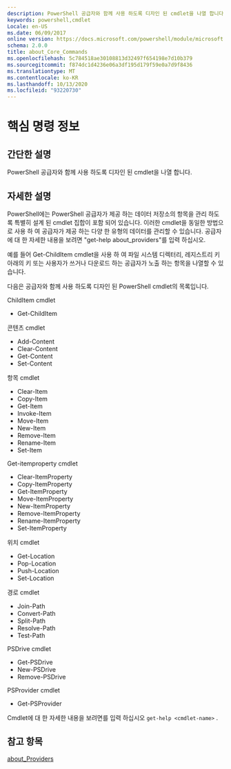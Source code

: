 ```yaml
---
description: PowerShell 공급자와 함께 사용 하도록 디자인 된 cmdlet을 나열 합니다.
keywords: powershell,cmdlet
Locale: en-US
ms.date: 06/09/2017
online version: https://docs.microsoft.com/powershell/module/microsoft.powershell.core/about/about_core_commands?view=powershell-7&WT.mc_id=ps-gethelp
schema: 2.0.0
title: about_Core_Commands
ms.openlocfilehash: 5c784518ae30108813d32497f654198e7d10b379
ms.sourcegitcommit: f874dc1d4236e06a3df195d179f59e0a7d9f8436
ms.translationtype: MT
ms.contentlocale: ko-KR
ms.lasthandoff: 10/13/2020
ms.locfileid: "93220730"
---
```

# <a name="about-core-commands"></a>핵심 명령 정보

## <a name="short-description"></a>간단한 설명
PowerShell 공급자와 함께 사용 하도록 디자인 된 cmdlet을 나열 합니다.

## <a name="long-description"></a>자세한 설명

PowerShell에는 PowerShell 공급자가 제공 하는 데이터 저장소의 항목을 관리 하도록 특별히 설계 된 cmdlet 집합이 포함 되어 있습니다.
이러한 cmdlet을 동일한 방법으로 사용 하 여 공급자가 제공 하는 다양 한 유형의 데이터를 관리할 수 있습니다. 공급자에 대 한 자세한 내용을 보려면 "get-help about_providers"를 입력 하십시오.

예를 들어 Get-ChildItem cmdlet을 사용 하 여 파일 시스템 디렉터리, 레지스트리 키 아래의 키 또는 사용자가 쓰거나 다운로드 하는 공급자가 노출 하는 항목을 나열할 수 있습니다.

다음은 공급자와 함께 사용 하도록 디자인 된 PowerShell cmdlet의 목록입니다.

ChildItem cmdlet

- Get-ChildItem

콘텐츠 cmdlet

- Add-Content
- Clear-Content
- Get-Content
- Set-Content

항목 cmdlet

- Clear-Item
- Copy-Item
- Get-Item
- Invoke-Item
- Move-Item
- New-Item
- Remove-Item
- Rename-Item
- Set-Item

Get-itemproperty cmdlet

- Clear-ItemProperty
- Copy-ItemProperty
- Get-ItemProperty
- Move-ItemProperty
- New-ItemProperty
- Remove-ItemProperty
- Rename-ItemProperty
- Set-ItemProperty

위치 cmdlet

- Get-Location
- Pop-Location
- Push-Location
- Set-Location

경로 cmdlet

- Join-Path
- Convert-Path
- Split-Path
- Resolve-Path
- Test-Path

PSDrive cmdlet

- Get-PSDrive
- New-PSDrive
- Remove-PSDrive

PSProvider cmdlet

- Get-PSProvider

Cmdlet에 대 한 자세한 내용을 보려면를 입력 하십시오 `get-help <cmdlet-name>` .

## <a name="see-also"></a>참고 항목

[about_Providers](about_Providers.md)
